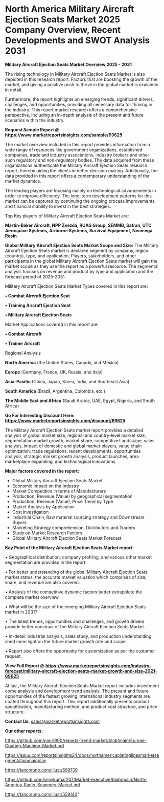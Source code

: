 # North America Military Aircraft Ejection Seats Market 2025 Company Overview, Recent Developments and SWOT Analysis 2031

<Strong> Military Aircraft Ejection Seats Market Overview 2025 - 2031</strong>

The rising technology in Military Aircraft Ejection Seats Market is also depicted in this research report. Factors that are boosting the growth of the market, and giving a positive push to thrive in the global market is explained in detail.

Furthermore, the report highlights on emerging trends, significant drivers, challenges, and opportunities, providing all necessary data for thriving in the industry. This report market research offers a comprehensive perspective, including an in-depth analysis of the present and future scenarios within the industry.

<strong>Request Sample Report @ <a href=https://www.marketreportsinsights.com/sample/69625>https://www.marketreportsinsights.com/sample/69625</a></strong>

The market overview included in this report provides information from a wide range of resources like government organizations, established companies, trade and industry associations, industry brokers and other such regulatory and non-regulatory bodies. The data acquired from these organizations authenticate the Military Aircraft Ejection Seats research report, thereby aiding the clients in better decision making. Additionally, the data provided in this report offers a contemporary understanding of the market dynamics.

The leading players are focusing mainly on technological advancements in order to improve efficiency. The long-term development patterns for this market can be captured by continuing the ongoing process improvements and financial stability to invest in the best strategies.

Top Key players of Military Aircraft Ejection Seats Market are:

<strong>Martin-Baker Aircraft, NPP Zvezda, RUAG Group, SEMMB, Safran, UTC Aerospace Systems, Airborne Systems, Survival Equipment, Neomega Resin</strong>

<strong><b>Global Military Aircraft Ejection Seats Market Scope and Size:</b></strong>
The Military Aircraft Ejection Seats market is declared segment by company, region (country), type, and application. Players, stakeholders, and other participants in the global Military Aircraft Ejection Seats market will gain the market scope as they use the report as a powerful resource. The segmental analysis focuses on revenue and product by type and application and the forecast period of 2025-2031.

Military Aircraft Ejection Seats Market Types covered in this report are:

<strong>• Combat Aircraft Ejection Seat

• Training Aircraft Ejection Seat

• Military Aircraft Ejection Seats</strong>

Market Applications covered in this report are:

<strong>• Combat Aircraft

• Trainer Aircraft</strong> 

Regional Analysis

<strong>North America</strong> (the United States, Canada, and Mexico)

<strong>Europe</strong> (Germany, France, UK, Russia, and Italy)

<strong>Asia-Pacific</strong> (China, Japan, Korea, India, and Southeast Asia)

<strong>South America</strong> (Brazil, Argentina, Colombia, etc.)

<strong>The Middle East and Africa</strong> (Saudi Arabia, UAE, Egypt, Nigeria, and South Africa)

<strong>Go For Interesting Discount Here: <a href=https://www.marketreportsinsights.com/discount/69625>https://www.marketreportsinsights.com/discount/69625</a></strong>

The Military Aircraft Ejection Seats market report provides a detailed analysis of global market size, regional and country-level market size, segmentation market growth, market share, competitive Landscape, sales analysis, impact of domestic and global market players, value chain optimization, trade regulations, recent developments, opportunities analysis, strategic market growth analysis, product launches, area marketplace expanding, and technological innovations.

<strong><b>Major factors covered in the report:</b></strong>
<ul>
  <li>Global Military Aircraft Ejection Seats Market </li>
  <li>Economic Impact on the Industry</li>
  <li>Market Competition in terms of Manufacturers</li>
  <li>Production, Revenue (Value) by geographical segmentation</li>
  <li>Production, Revenue (Value), Price Trend by Type</li>
  <li>Market Analysis by Application</li>
  <li>Cost Investigation</li>
  <li>Industrial Chain, Raw material sourcing strategy and Downstream Buyers</li>
  <li>Marketing Strategy comprehension, Distributors and Traders</li>
  <li>Study on Market Research Factors</li>
  <li>Global Military Aircraft Ejection Seats Market Forecast</li>
</ul>

<strong><b>Key Point of the Military Aircraft Ejection Seats Market report:</b></strong>

• Geographical distribution, company profiling, and various other market segmentation are provided in the report.

• For better understanding of the global Military Aircraft Ejection Seats market status, the accurate market valuation which comprises of size, share, and revenue are also covered.

• Analysis of the competitive dynamic factors better extrapolate the complete market overview

• What will be the size of the emerging Military Aircraft Ejection Seats market in 2031?

• The latest trends, opportunities and challenges, and growth drivers provide better construal of the Military Aircraft Ejection Seats Market.

• In-detail industrial analysis, sales study, and production understanding shed more light on the future market growth rate and scope.

• Report also offers the opportunity for customization as per the customer request.

<strong><b>View Full Report @ <a href=https://www.marketreportsinsights.com/industry-forecast/military-aircraft-ejection-seats-market-growth-and-size-2021-69625>https://www.marketreportsinsights.com/industry-forecast/military-aircraft-ejection-seats-market-growth-and-size-2021-69625</a></b></strong>


At last, the Military Aircraft Ejection Seats Market report includes investment come analysis and development trend analysis. The present and future opportunities of the fastest growing international industry segments are coated throughout this report. This report additionally presents product specification, manufacturing method, and product cost structure, and price structure.

<strong>Contact Us:</strong>
sales@marketreportsinsights.com

<strong>Our other reports:</strong>

<a href=https://github.com/noori900/reports-trend-market/blob/main/Europe-Coating-Machine-Market.md>https://github.com/noori900/reports-trend-market/blob/main/Europe-Coating-Machine-Market.md</a>

<a href=https://issuu.com/reportsinsights24/docs/northamericaplatinglinesmarketsegmentationmainplay>https://issuu.com/reportsinsights24/docs/northamericaplatinglinesmarketsegmentationmainplay</a>

<a href=https://tanomuno.com/illust/559739>https://tanomuno.com/illust/559739</a>

<a href=https://github.com/vijaykumar207/Market-executive/blob/main/North-America-Radio-Scanners-Market.md>https://github.com/vijaykumar207/Market-executive/blob/main/North-America-Radio-Scanners-Market.md</a>

<a href=https://tanomuno.com/illust/559140>https://tanomuno.com/illust/559140</a>"
